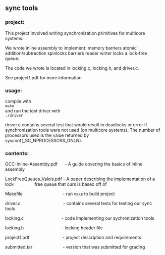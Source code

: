 ## sync tools

### project:

This project involved writing synchronization primitives for multicore systems.

We wrote inline assembly to implement:
	memory barriers
        atomic addition/subtraction
        spinlocks
        barriers
        reader writer locks
        a lock-free queue. 

The code we wrote is located in locking.c, locking.h, and driver.c. 

See project1.pdf for more information
  
### usage:

compile with  
`make`  
and run the test driver with  
`./driver`  
  
driver.c contains several test that would result in deadlocks or error if
synchronization tools were not used (on multicore systems). The number of
processors used is the value returned by sysconf(_SC_NPROCESSORS_ONLN).
  
### contents:

GCC-Inline-Assembly.pdf&nbsp; &nbsp; &nbsp; - A guide covering the basics of inline assembly

LockFreeQueues_Valois.pdf&nbsp;- A paper describing the implementation of a lock
&nbsp; &nbsp; &nbsp; &nbsp; &nbsp; &nbsp; &nbsp; &nbsp; free queue that ours is based off of

Makefile &nbsp; &nbsp; &nbsp; &nbsp; &nbsp; &nbsp; &nbsp; &nbsp; &nbsp; &nbsp; &nbsp; &nbsp; &nbsp; &nbsp; &nbsp; &nbsp; - run `make` to build project

driver.c &nbsp; &nbsp; &nbsp; &nbsp; &nbsp; &nbsp; &nbsp; &nbsp; &nbsp; &nbsp; &nbsp; &nbsp; &nbsp; &nbsp; &nbsp; &nbsp; &nbsp; - contains several tests for testing our sync tools

locking.c &nbsp; &nbsp; &nbsp; &nbsp; &nbsp; &nbsp; &nbsp; &nbsp; &nbsp; &nbsp; &nbsp; &nbsp; &nbsp; &nbsp; &nbsp; - code implementing our sychronization tools

locking.h &nbsp; &nbsp; &nbsp; &nbsp; &nbsp; &nbsp; &nbsp; &nbsp; &nbsp; &nbsp; &nbsp; &nbsp; &nbsp; &nbsp; &nbsp; - locking header file

project1.pdf &nbsp; &nbsp; &nbsp; &nbsp; &nbsp; &nbsp; &nbsp; &nbsp; &nbsp; &nbsp; &nbsp; &nbsp; &nbsp; - project description and requirements

submitted.tar &nbsp; &nbsp; &nbsp; &nbsp; &nbsp; &nbsp; &nbsp; &nbsp; &nbsp; &nbsp; &nbsp; &nbsp;  - version that was submitted for grading
